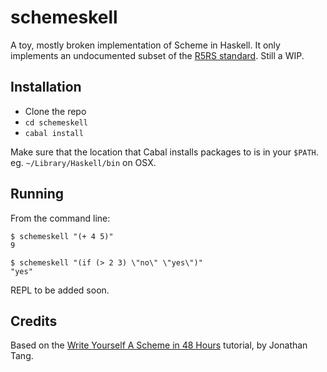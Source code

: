 schemeskell
===========

A toy, mostly broken implementation of Scheme in Haskell. It only implements
an undocumented subset of the
[R5RS standard](http://www.schemers.org/Documents/Standards/R5RS/HTML/). Still
a WIP.


## Installation

* Clone the repo
* ``` cd schemeskell ```
* ``` cabal install ```

Make sure that the location that Cabal installs packages to is in your
``` $PATH ```. eg. ```~/Library/Haskell/bin``` on OSX.

## Running

From the command line:

```
$ schemeskell "(+ 4 5)"
9
```

```
$ schemeskell "(if (> 2 3) \"no\" \"yes\")"
"yes"
```

REPL to be added soon.


## Credits

Based on the [Write Yourself A Scheme in 48 Hours](http://jonathan.tang.name/files/scheme_in_48/tutorial/overview.html)
tutorial, by Jonathan Tang.
